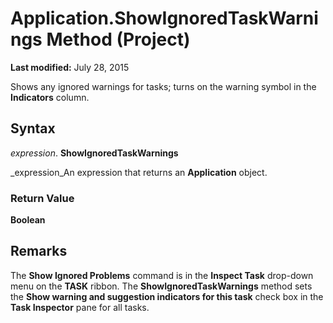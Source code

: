 
# Application.ShowIgnoredTaskWarnings Method (Project)

 **Last modified:** July 28, 2015

Shows any ignored warnings for tasks; turns on the warning symbol in the  **Indicators** column.

## Syntax

 _expression_. **ShowIgnoredTaskWarnings**

 _expression_An expression that returns an  **Application** object.


### Return Value

 **Boolean**


## Remarks

The  **Show Ignored Problems** command is in the **Inspect Task** drop-down menu on the **TASK** ribbon. The **ShowIgnoredTaskWarnings** method sets the **Show warning and suggestion indicators for this task** check box in the **Task Inspector** pane for all tasks.

